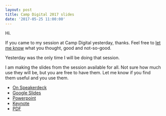 ```yaml
---
layout: post
title: Camp Digital 2017 slides
date: '2017-05-25 11:00:00'
---
```

Hi.

If you came to my session at Camp Digital yesterday, thanks. Feel free to [let me know](/contact) what you thought, good and not-so-good.

Yesterday was the only time I will be doing that session.

I am making the slides from the session available for all. Not sure how much use they will be, but you are free to have them. Let me know if you find them useful and you use them.

* [On Speakerdeck](https://speakerdeck.com/idlesi/dot-dot-dot-so-you-think-youre-doing-service-design-from-camp-digital-2017)
* [Google Slides](https://docs.google.com/presentation/d/1oXZA9r-2e76maXmEjBpipqMZuiTRYJtIXAnBr0ffyR8/edit?usp=sharing)
* [Powerpoint](/assets/camp_digital_-_22_may_2017.pptx)
* [Keynote](/assets/camp_digital_-_22_may_2017.key)
* [PDF](/assets/camp_digital_-_22_may_2017.pdf)
